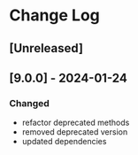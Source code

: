 # Change Log

## [Unreleased]

## [9.0.0] - 2024-01-24

### Changed

- refactor deprecated methods
- removed deprecated version
- updated dependencies
